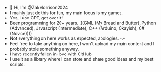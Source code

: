 - 👋 Hi, I’m @ZakMorrison2024
- I mainly just do this for fun, my main focus is my games.
- Yes, I use GPT, get over it!
- Been programming for 20+ years. (((GML (My Bread and Butter), Python (Advanced), Javascript (Intermediate), C++ (Arduino, Okayish), C# (Novice))))
- Not everything on here works as expected, apologies. -.-
- Feel free to take anything on here, I won't upload my main content and I probably stole something anyway.
- I have recently fallen in-love with GitHub
- I use it as a library where I can store and share good ideas and my best scripts.
<!---
ZakMorrison2024/ZakMorrison2024 is a ✨ special ✨ repository because its `README.md` (this file) appears on your GitHub profile.
You can click the Preview link to take a look at your changes.
--->
